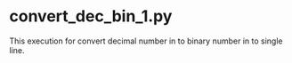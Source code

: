 # convert_dec_bin_1.py
This execution for convert decimal number in to binary number 
in to single line.

